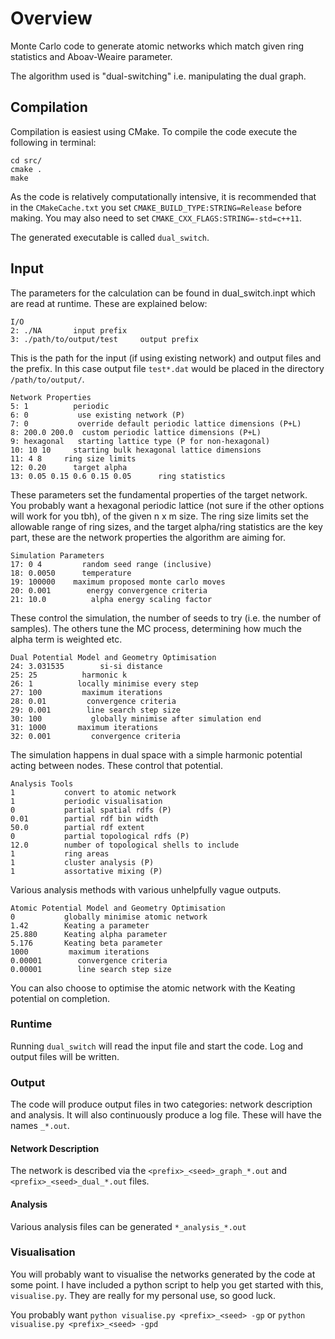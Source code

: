 # Overview 

Monte Carlo code to generate atomic networks which match given ring statistics and Aboav-Weaire parameter.

The algorithm used is "dual-switching" i.e. manipulating the dual graph.

## Compilation 

Compilation is easiest using CMake.
To compile the code execute the following in terminal:
```commandline
cd src/
cmake .
make
```
As the code is relatively computationally intensive, it is recommended that in the
```CMakeCache.txt``` you set ```CMAKE_BUILD_TYPE:STRING=Release``` before making.
You may also need to set ```CMAKE_CXX_FLAGS:STRING=-std=c++11```.

The generated executable is called ```dual_switch```.

## Input

The parameters for the calculation can be found in dual_switch.inpt which are read at runtime. These are explained below:

```text
I/O
2: ./NA       input prefix
3: ./path/to/output/test     output prefix
```

This is the path for the input (if using existing network) and output files and the prefix. 
In this case output file ```test*.dat``` would be placed in the directory ```/path/to/output/```.

```text
Network Properties
5: 1          periodic
6: 0           use existing network (P)
7: 0           override default periodic lattice dimensions (P+L)
8: 200.0 200.0  custom periodic lattice dimensions (P+L)
9: hexagonal   starting lattice type (P for non-hexagonal)
10: 10 10     starting bulk hexagonal lattice dimensions
11: 4 8     ring size limits
12: 0.20      target alpha
13: 0.05 0.15 0.6 0.15 0.05      ring statistics
```

These parameters set the fundamental properties of the target network. 
You probably want a hexagonal periodic lattice (not sure if the other options will work for you tbh), of the given n x m size.
The ring size limits set the allowable range of ring sizes, and the target alpha/ring statistics are the key part, 
these are the network properties the algorithm are aiming for.

```text
Simulation Parameters
17: 0 4         random seed range (inclusive)
18: 0.0050      temperature
19: 100000    maximum proposed monte carlo moves
20: 0.001        energy convergence criteria
21: 10.0          alpha energy scaling factor
```

These control the simulation, the number of seeds to try (i.e. the number of samples).
The others tune the MC process, determining how much the alpha term is weighted etc.

```text
Dual Potential Model and Geometry Optimisation
24: 3.031535        si-si distance
25: 25          harmonic k
26: 1          locally minimise every step
27: 100         maximum iterations
28: 0.01         convergence criteria
29: 0.001        line search step size
30: 100           globally minimise after simulation end
31: 1000       maximum iterations
32: 0.001         convergence criteria
```

The simulation happens in dual space with a simple harmonic potential acting between nodes.
These control that potential.

```text
Analysis Tools
1           convert to atomic network
1           periodic visualisation
0           partial spatial rdfs (P)
0.01        partial rdf bin width
50.0        partial rdf extent
0           partial topological rdfs (P)
12.0        number of topological shells to include
1           ring areas
1           cluster analysis (P)
1           assortative mixing (P)
```

Various analysis methods with various unhelpfully vague outputs.

```text
Atomic Potential Model and Geometry Optimisation
0           globally minimise atomic network
1.42        Keating a parameter
25.880      Keating alpha parameter
5.176       Keating beta parameter
1000         maximum iterations
0.00001        convergence criteria
0.00001        line search step size
```

You can also choose to optimise the atomic network with the Keating potential on completion.

### Runtime

Running ```dual_switch``` will read the input file and start the code. 
Log and output files will be written.

### Output

The code will produce output files in two categories: network description and analysis.
It will also continuously produce a log file.
These will have the names `_*.out`.

#### Network Description 

The network is described via the `<prefix>_<seed>_graph_*.out` and `<prefix>_<seed>_dual_*.out` files.

#### Analysis

Various analysis files can be generated `*_analysis_*.out`

### Visualisation

You will probably want to visualise the networks generated by the code at some point.
I have included a python script to help you get started with this, `visualise.py`.
They are really for my personal use, so good luck.

You probably want `python visualise.py <prefix>_<seed> -gp`
or `python visualise.py <prefix>_<seed> -gpd`